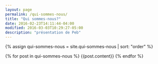 ```yaml
---
layout: page
permalink: /qui-sommes-nous/
title: "Qui sommes-nous?"
date: 2016-02-23T14:11:44-04:00
modified: 2016-03-03T10:29:27-05:00
description: "présentation de Peb"
---
```


{% assign qui-sommes-nous = site.qui-sommes-nous | sort: "order" %}


{% for post in qui-sommes-nous %}
  {{post.content}}
{% endfor %}
